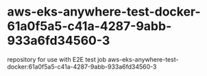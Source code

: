 # aws-eks-anywhere-test-docker-61a0f5a5-c41a-4287-9abb-933a6fd34560-3
repository for use with E2E test job aws-eks-anywhere-test-docker:61a0f5a5-c41a-4287-9abb-933a6fd34560-3
